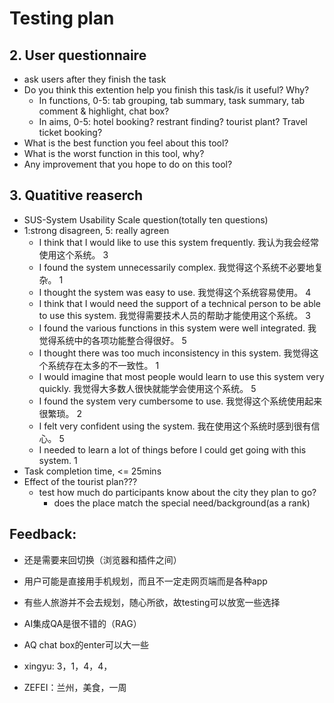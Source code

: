 # Testing plan
## 2. User questionnaire
- ask users after they finish the task
- Do you think this extention help you finish this task/is it useful? Why?
    - In functions, 0-5: tab grouping, tab summary, task summary, tab comment & highlight, chat box?
    - In aims, 0-5: hotel booking? restrant finding? tourist plant? Travel ticket booking?
- What is the best function you feel about this tool?
- What is the worst function in this tool, why?
- Any improvement that you hope to do on this tool?
## 3. Quatitive reaserch
- SUS-System Usability Scale question(totally ten questions)
- 1:strong disagreen, 5: really agreen
    - I think that I would like to use this system frequently.	我认为我会经常使用这个系统。 3
    - I found the system unnecessarily complex.	我觉得这个系统不必要地复杂。   1
    - I thought the system was easy to use.	我觉得这个系统容易使用。    4
    - I think that I would need the support of a technical person to be able to use this system.	我觉得需要技术人员的帮助才能使用这个系统。     3
    - I found the various functions in this system were well integrated.	我觉得系统中的各项功能整合得很好。    5
    - I thought there was too much inconsistency in this system.	我觉得这个系统存在太多的不一致性。     1
    - I would imagine that most people would learn to use this system very quickly.	我觉得大多数人很快就能学会使用这个系统。           5
    - I found the system very cumbersome to use.	我觉得这个系统使用起来很繁琐。         2
    - I felt very confident using the system.	我在使用这个系统时感到很有信心。           5
    - I needed to learn a lot of things before I could get going with this system.      1
- Task completion time, <= 25mins
- Effect of the tourist plan???
    - test how much do participants know about the city they plan to go?
        - does the place match the special need/background(as a rank)


## Feedback:

- 还是需要来回切换（浏览器和插件之间）
- 用户可能是直接用手机规划，而且不一定走网页端而是各种app
- 有些人旅游并不会去规划，随心所欲，故testing可以放宽一些选择
- AI集成QA是很不错的（RAG）
- AQ chat box的enter可以大一些

- xingyu: 3，1，4，4，
- ZEFEI：兰州，美食，一周


